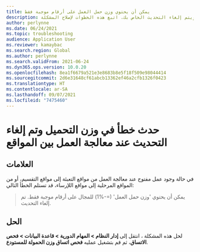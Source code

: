 ```yaml
---
title: يمكن أن يحتوي وزن حمل العمل على أرقام موجبة فقط
description: عند معالجة العمل بين المواقع، قد تتلقي خطأ يتعلق بوزن حمل العمل ويتم إلغاء التحديث الخاص بك. اتبع هذه الخطوات لإصلاح المشكلة.
author: perlynne
ms.date: 06/24/2021
ms.topic: troubleshooting
audience: Application User
ms.reviewer: kamaybac
ms.search.region: Global
ms.author: perlynne
ms.search.validFrom: 2021-06-24
ms.dyn365.ops.version: 10.0.20
ms.openlocfilehash: 8ea1f6679a521e3e8683b8e5f18f509e98044414
ms.sourcegitcommit: 2d6e31648cf61abcb13362ef46a2cfb1326f0423
ms.translationtype: HT
ms.contentlocale: ar-SA
ms.lasthandoff: 09/07/2021
ms.locfileid: "7475460"
---
```

# <a name="load-weight-error-and-update-canceled-when-processing-work-between-locations"></a>حدث خطأ في وزن التحميل وتم إلغاء التحديث عند معالجة العمل بين المواقع

## <a name="symptoms"></a>العلامات

في حالة وجود عمل مفتوح عند معالجة العمل من مواقع التعبئة إلى مواقع التقسيم، أو من المواقع المرحلية إلى مواقع اللإرساء، قد تستلم الخطأ التالي:

> يمكن أن يحتوي 'وزن حمل العمل' (=-%1) للمجال على أرقام موجبة فقط. تم إلغاء التحديث.

## <a name="resolution"></a>الحل

لحل هذه المشكلة ، انتقل إلى **إدار النظام \> المهام الدورية \> قاعدة البيانات \> فحص الاتساق**، ثم قم بتشغيل عمليه **فحص اتساق وزن الحمولة للمستودع**.
